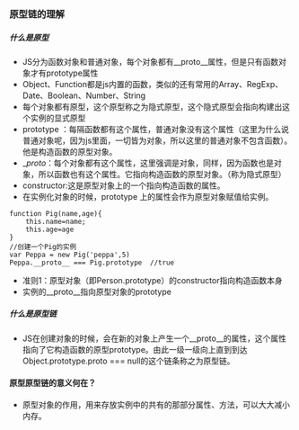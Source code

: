 ### 原型链的理解
##### 什么是原型
* JS分为函数对象和普通对象，每个对象都有__proto__属性，但是只有函数对象才有prototype属性
* Object、Function都是js内置的函数，类似的还有常用的Array、RegExp、Date、Boolean、Number、String
* 每个对象都有原型，这个原型称之为隐式原型，这个隐式原型会指向构建出这个实例的显式原型
* prototype ：每隔函数都有这个属性，普通对象没有这个属性（这里为什么说普通对象呢，因为js里面，一切皆为对象，所以这里的普通对象不包含函数）。他是构造函数的原型对象。
* __proto_：每个对象都有这个属性，这里强调是对象，同样，因为函数也是对象，所以函数也有这个属性。它指向构造函数的原型对象。（称为隐式原型）
* constructor:这是原型对象上的一个指向构造函数的属性。
* 在实例化对象的时候，prototype 上的属性会作为原型对象赋值给实例。
```
function Pig(name,age){
    this.name=name;
    this.age=age
}
//创建一个Pig的实例
var Peppa = new Pig('peppa',5)
Peppa.__proto__ === Pig.prototype  //true
```
* 准则1：原型对象（即Person.prototype）的constructor指向构造函数本身
* 实例的__proto__指向原型对象的prototype
##### 什么是原型链
* JS在创建对象的时候，会在新的对象上产生一个__proto__的属性，这个属性指向了它构造函数的原型prototype。由此一级一级向上直到到达Object.prototype.proto === null的这个链条称之为原型链。
#### 原型原型链的意义何在？
* 原型对象的作用，用来存放实例中的共有的那部分属性、方法，可以大大减小内存。